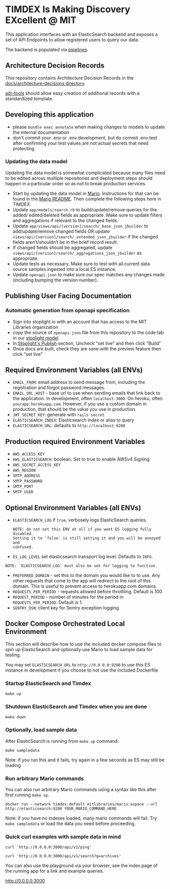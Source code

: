# TIMDEX Is Making Discovery EXcellent @ MIT

This application interfaces with an ElasticSearch backend and exposes a set of
API Endpoints to allow registered users to query our data.

The backend is populated via [pipelines](https://github.com/MITLibraries/mario).

## Architecture Decision Records

This repository contains Architecture Decision Records in the
[docs/architecture-decisions directory](docs/architecture_decisions).

[adr-tools](https://github.com/npryce/adr-tools) should allow easy creation of
additional records with a standardized template.

## Developing this application

- please `bundle exec annotate` when making changes to models to update the
  internal documentation
- don't commit your .env or .env.development, but do commit .env.test after
  confirming your test values are not actual secrets that need protecting

### Updating the data model
Updating the data model is somewhat complicated because many files need to be
edited across multiple repositories and deployment steps should happen in a
particular order so as not to break production services.
- Start by updating the data model in [Mario](https://github.com/MITLibraries/mario). Instructions for that can be found
  in the [Mario README](https://github.com/MITLibraries/mario/blob/master/README.md). Then complete the following steps here in TIMDEX.
- Update `app/models/search.rb` to build/update/remove queries for the added/
  edited/deleted fields as appropriate. Make sure to update filters and
  aggregations if relevant to the changed fields.
- Update `app/views/api/[version]/search/_base_json_jbuilder` to
  add/update/remove changed fields OR update
  `views/api/[version]/search/_extended_json_jbuilder` if the changed fields
  aren’t/shouldn’t be in the brief record result.
- If changed fields should be aggregated, update
  `views/api/[version]/search/_aggregations_json_jbuilder` as appropriate.
- Update tests as necessary. Make sure to test with all current data
  source samples ingested into a local ES instance.
- Update `openapi.json` to make sure our spec matches any changes made
  (including bumping the version number).

## Publishing User Facing Documentation

### Automatic generation from openapi specification

- Sign into stoplight.io with an account that has access to the MIT Libraries organization
- copy the source of `openapi.json` file from this repository to the code tab in our [stoplight model](https://next.stoplight.io/mit-libraries/timdex/version%2F1.0/openapi.oas3.yml)
- In [Stoplight's Publish](https://next.stoplight.io/mit-libraries/timdex/version%2F1.0/timdex.hub.yml?view=/&show=publish&domain=mitlibraries-timdex.docs.stoplight.io) section, Uncheck "set live" and then click "Build"
- Once docs are built, check they are sane with the preview feature then click "set live"

## Required Environment Variables (all ENVs)

- `EMAIL_FROM`: email address to send message from, including the registration
  and forgot password messages.
- `EMAIL_URL_HOST` - base url to use when sending emails that link back to the
  application. In development, often `localhost:3000`. On heroku, often
  `yourapp.herokuapp.com`. However, if you use a custom domain in production,
  that should be the value you use in production.
- `JWT_SECRET_KEY`: generate with `rails secret`
- `ELASTICSEARCH_INDEX`: Elasticsearch index or alias to query
- `ELASTICSEARCH_URL`: defaults to `http://localhost:9200`

## Production required Environment Variables

- `AWS_ACCESS_KEY`
- `AWS_ELASTICSEARCH`: boolean. Set to true to enable AWSv4 Signing
- `AWS_SECRET_ACCESS_KEY`
- `AWS_REGION`
- `SMTP_ADDRESS`
- `SMTP_PASSWORD`
- `SMTP_PORT`
- `SMTP_USER`

## Optional Environment Variables (all ENVs)

- `ELASTICSEARCH_LOG` if `true`, verbosely logs ElasticSearch queries.

  ```text
  NOTE: do not set this ENV at all if you want ES logging fully disabled.
  Setting it to `false` is still setting it and you will be annoyed and
  confused.
  ```

- `ES_LOG_LEVEL` set elasticsearch transport log level. Defaults to `INFO`.

```text
NOTE: `ELASTICSEARCH_LOG` must also be set for logging to function.
```

- `PREFERRED_DOMAIN` - set this to the domain you would like to to use. Any
  other requests that come to the app will redirect to the root of this domain.
  This is useful to prevent access to herokuapp.com domains.
- `REQUESTS_PER_PERIOD` - requests allowed before throttling. Default is 100.
- `REQUEST_PERIOD` - number of minutes for the period in `REQUESTS_PER_PERIOD`.
  Default is 1.
- `SENTRY_DSN`: client key for Sentry exception logging

## Docker Compose Orchestrated Local Environment

This section will describe how to use the included docker compose files to spin up ElasticSearch
and optionally use Mario to load sample data for testing.

You may set `ELASTICSEARCH_URL` to `http://0.0.0.0:9200` to use this ES instance in development if you
choose to not use the included Dockerfile

### Startup ElasticSearch and Timdex

`make up`

### Shutdown ElasticSearch and Timdex when you are done

`make down`

### Optionally, load sample data

After ElasticSearch is running from `make up` command:

`make sampledata`

Note: if you run this and it fails, try again in a few seconds as ES may still be loading

### Run arbitrary Mario commands

You can also run arbitrary Mario commands using a syntax like this after first running `make up`.

`docker run --network timdex_default mitlibraries/mario:aspace --url http://elasticsearch:9200 YOUR_MARIO_COMMAND_HERE`

Note: if you have no indexes loaded, many mario commands will fail. Try `make sampledata` or load the data you
need before proceeding.

### Quick curl examples with sample data in mind

`curl 'http://0.0.0.0:3000/api/v1/ping'`

`curl 'http://0.0.0.0:3000/api/v1/search?q=archives'`

You can also use the playground via your browser, see the index page of the running app for a link
and example queries.

http://0.0.0.0:3000
